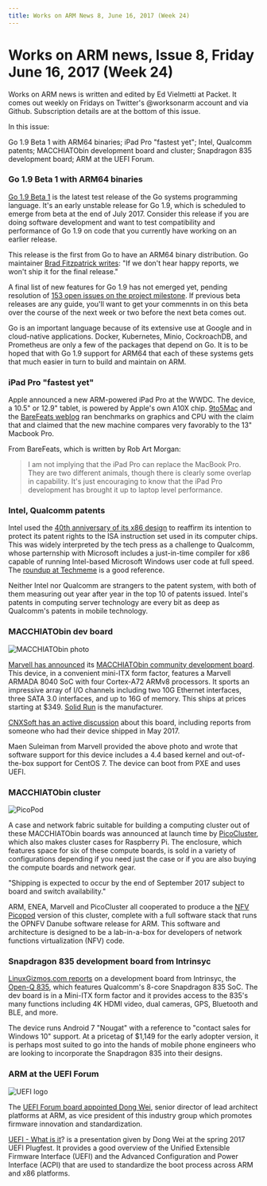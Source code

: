 ```yaml
---
title: Works on ARM News 8, June 16, 2017 (Week 24)
---
```

# Works on ARM news, Issue 8, Friday June 16, 2017 (Week 24)

Works on ARM news is written and edited by Ed Vielmetti at Packet.
It comes out weekly on Fridays on Twitter's @worksonarm account and
via Github. Subscription details are at the bottom of this issue.

In this issue:

Go 1.9 Beta 1 with ARM64 binaries;
iPad Pro "fastest yet";
Intel, Qualcomm patents;
MACCHIATObin development board and cluster;
Snapdragon 835 development board;
ARM at the UEFI Forum.

### Go 1.9 Beta 1 with ARM64 binaries

[Go 1.9 Beta 1] is the latest test release of the
Go systems programming language. It's an early
unstable release for Go 1.9, which is scheduled to emerge
from beta at the end of July 2017. Consider this release
if you are doing software development and want to 
test compatibility and performance of Go 1.9
on code that you currently have working on an earlier release.

[Go 1.9 Beta 1]:https://golang.org/dl/#unstable

This release is the first from Go to have an ARM64
binary distribution. Go maintainer [Brad Fitzpatrick writes]:
"If we don't hear happy reports, we won't ship it for the final release."

[Brad Fitzpatrick writes]:https://github.com/golang/go/issues/19082#issuecomment-308849384

A final list of new features for Go 1.9 has not emerged yet,
pending resolution of [153 open issues on the project milestone].
If previous beta releases are any guide, you'll want to get your
commennts in on this beta over the course of the next week or two
before the next beta comes out.

[153 open issues on the project milestone]:https://github.com/golang/go/milestone/49

Go is an important language because of its extensive use at
Google and in cloud-native applications. Docker, Kubernetes,
Minio, CockroachDB, and Prometheus are only a few of the 
packages that depend on Go. It is to be hoped that with Go 1.9
support for ARM64 that each of these systems gets that much
easier in turn to build and maintain on ARM.

### iPad Pro "fastest yet"

Apple announced a new ARM-powered iPad Pro at the WWDC. 
The device, a 10.5" or 12.9" tablet, is powered
by Apple's own A10X chip. [9to5Mac] and the
[BareFeats weblog] ran benchmarks on graphics and
CPU with the claim that 
and claimed that the new machine compares very
favorably to the 13" Macbook Pro.

[9to5Mac]:https://9to5mac.com/2017/06/14/ipad-pro-versus-macbook-pro-speed-tests/
[BareFeats weblog]:http://barefeats.com/ipadpro2017.html

From BareFeats, which is written by Rob Art Morgan:

> I am not implying that the iPad Pro can replace the MacBook Pro.
They are two different animals, though there is clearly some overlap
in capability. It's just encouraging to know that the iPad Pro
development has brought it up to laptop level performance.

### Intel, Qualcomm patents

Intel used the [40th anniversary of its x86 design] to
reaffirm its intention to protect its patent rights to
the ISA instruction set used in its computer chips. This
was widely interpreted by the tech press as a challenge
to Qualcomm, whose parternship with Microsoft includes a
just-in-time compiler for x86 capable of running Intel-based
Microsoft Windows user code at full speed. The
[roundup at Techmeme] is a good reference.

[40th anniversary of its x86 design]:https://newsroom.intel.com/editorials/x86-approaching-40-still-going-strong/
[roundup at Techmeme]:http://www.techmeme.com/170609/p14#a170609p14

Neither Intel nor Qualcomm are strangers to the patent system,
with both of them measuring out year after year in the top 10
of patents issued. Intel's patents in computing server
technology are every bit as deep as Qualcomm's patents
in mobile technology.  

### MACCHIATObin dev board

![MACCHIATObin photo](https://www.solid-run.com/wp-content/uploads/2014/06/MacchiatoBin-Overview.jpg)

[Marvell has announced] its [MACCHIATObin community development board].
This device, in a convenient mini-ITX form factor, features
a Marvell ARMADA 8040 SoC with four Cortex-A72 ARMv8 processors.
It sports an impressive array of
I/O channels including two 10G Ethernet interfaces,
three SATA 3.0 interfaces, and up to 16G of memory.
This ships at prices starting at $349.
[Solid Run] is the manufacturer.

[Marvell has announced]:http://blogs.marvell.com/2017/06/community-platform-allows-easy-adoption-of-arm-64-bit-in-data-center-networking-and-storage-ecosystems/

[MACCHIATObin community development board]:https://www.solid-run.com/marvell-armada-family/armada-8040-community-board/

[Solid Run]:https://www.solid-run.com/

[CNXSoft has an active discussion] about this board,
including reports from someone who had their device
shipped in May 2017.

[CNXSoft has an active discussion]:http://www.cnx-software.com/2017/04/24/solidrun-macchiatobin-mini-itx-networking-board-is-now-available-for-349-and-up/

Maen Suleiman from Marvell provided the above 
photo and wrote that software support for this device 
includes a 4.4 based kernel and out-of-the-box support
for CentOS 7. The device can boot from PXE and uses UEFI.

### MACCHIATObin cluster

![PicoPod](https://cdn.shopify.com/s/files/1/1214/6676/products/IMG_4402_Product_large.png)

A case and network fabric suitable for building a computing
cluster out of these MACCHIATObin boards was announced at
launch time by [PicoCluster], which also makes cluster cases
for Raspberry Pi. The enclosure, which features space for
six of these compute boards, is sold in a variety of configurations
depending if you need just the case or if you are also buying
the compute boards and network gear.

"Shipping is expected to occur by the end of September 2017 subject
to board and switch availability."

[PicoCluster]:https://www.picocluster.com/

ARM, ENEA, Marvell and PicoCluster all cooperated to produce a
the [NFV Picopod] version of this cluster, complete with a
full software stack that runs the OPNFV Danube software release for ARM.
This software and architecture is designed to be a lab-in-a-box
for developers of network functions virtualization (NFV) code.

[NFV Picopod]:http://prod.enea.episerverhosting.com/ja-jp/press-releases/Item/?id=19F0D2FE85BE22EF

### Snapdragon 835 development board from Intrinsyc

[LinuxGizmos.com reports] on a development board from Intrinsyc,
the [Open-Q 835], which features Qualcomm's 8-core Snapdragon 835
SoC. The dev board is in a Mini-ITX form factor and it
provides access to the 835's many functions including
4K HDMI video, dual cameras, GPS, Bluetooth and BLE,
and more.

[LinuxGizmos.com reports]:http://linuxgizmos.com/development-board-unlocks-10nm-snapdragon-835/

[Open-Q 835]:https://www.intrinsyc.com/snapdragon-embedded-development-kits/open-q-835-development-kit/

The device runs Android 7 "Nougat" with a reference to
"contact sales for Windows 10" support. At a pricetag of 
$1,149 for the early adopter version, it is perhaps most
suited to go into the hands of mobile phone engineers who
are looking to incorporate the Snapdragon 835 into their designs.

### ARM at the UEFI Forum

![UEFI logo](http://www.uefi.org/sites/default/files/uefi_logo_red_web.jpg)

The [UEFI Forum board appointed Dong Wei], senior director of lead
architect platforms at ARM, as vice president of this industry
group which promotes firmware innovation and standardization.

[UEFI Forum board appointed Dong Wei]:http://www.businesswire.com/news/home/20170606005502/en/UEFI-Forum-Appoints-ARM-Board-Directors-Fortifying

[UEFI - What is it]? is a presentation given by Dong Wei at the
spring 2017 UEFI Plugfest. It provides a good overview of the
Unified Extensible Firmware Interface (UEFI) and the 
Advanced Configuration and Power Interface (ACPI) that are
used to standardize the boot process across ARM and x86 platforms.

[UEFI - What is it]:http://www.uefi.org/sites/default/files/resources/Dong%20Wei%20-%20UEFI_What%20is%20it.pdf
